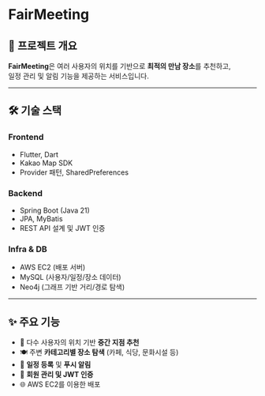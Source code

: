 # FairMeeting

## 📌 프로젝트 개요
**FairMeeting**은 여러 사용자의 위치를 기반으로 **최적의 만남 장소**를 추천하고,  
일정 관리 및 알림 기능을 제공하는 서비스입니다.  

---

## 🛠 기술 스택
### Frontend
- Flutter, Dart  
- Kakao Map SDK  
- Provider 패턴, SharedPreferences  

### Backend
- Spring Boot (Java 21)  
- JPA, MyBatis  
- REST API 설계 및 JWT 인증  

### Infra & DB
- AWS EC2 (배포 서버)  
- MySQL (사용자/일정/장소 데이터)  
- Neo4j (그래프 기반 거리/경로 탐색)  

---

## ✨ 주요 기능
- 📍 다수 사용자의 위치 기반 **중간 지점 추천**  
- 🍽 주변 **카테고리별 장소 탐색** (카페, 식당, 문화시설 등)  
- 📅 **일정 등록** 및 **푸시 알림**  
- 🔑 **회원 관리 및 JWT 인증**  
- 🌐 AWS EC2를 이용한 배포  
